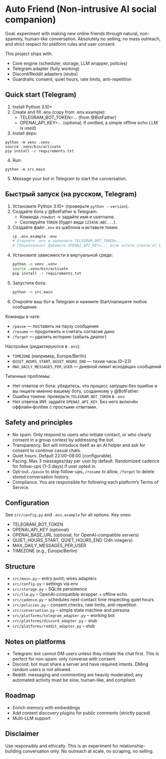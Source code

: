 # Auto Friend (Non-intrusive AI social companion)

Goal: experiment with making new online friends through natural, non-spammy, human-like conversation. Absolutely no selling, no mass outreach, and strict respect for platform rules and user consent.

This project ships with:
- Core engine (scheduler, storage, LLM wrapper, policies)
- Telegram adapter (fully working)
- Discord/Reddit adapters (stubs)
- Guardrails: consent, quiet hours, rate limits, anti-repetition

## Quick start (Telegram)
1. Install Python 3.10+
2. Create and fill .env (copy from .env.example):
   - TELEGRAM_BOT_TOKEN=... (from @BotFather)
   - OPENAI_API_KEY=... (optional; if omitted, a simple offline echo LLM is used)
3. Install deps:
```
python -m venv .venv
source .venv/bin/activate
pip install -r requirements.txt
```
4. Run:
```
python -m src.main
```
5. Message your bot in Telegram to start the conversation.

## Быстрый запуск (на русском, Telegram)
1. Установите Python 3.10+ (проверьте `python --version`).
2. Создайте бота у @BotFather в Telegram:
   - Команда `/newbot` → задайте имя и username.
   - Скопируйте `TOKEN` (будет вида `123456:ABC...`).
3. Создайте файл `.env` из шаблона и вставьте токен:
   ```bash
   cp .env.example .env
   # Откройте .env и заполните TELEGRAM_BOT_TOKEN=...
   # (Опционально) Добавьте OPENAI_API_KEY=... если хотите ответы от LLM
   ```
4. Установите зависимости в виртуальной среде:
   ```bash
   python -m venv .venv
   source .venv/bin/activate
   pip install -r requirements.txt
   ```
5. Запустите бота:
   ```bash
   python -m src.main
   ```
6. Откройте ваш бот в Telegram и нажмите Start/напишите любое сообщение.

Команды в чате:
- `/pause` — поставить на паузу сообщения
- `/resume` — продолжить и считать согласие дано
- `/forget` — удалить историю (забыть диалог)

Настройки (редактируются в `.env`):
- `TIMEZONE` (например, Europe/Berlin)
- `QUIET_HOURS_START`, `QUIET_HOURS_END` — тихие часы (0–23)
- `MAX_DAILY_MESSAGES_PER_USER` — дневной лимит исходящих сообщений

Типичные проблемы:
- Нет ответов от бота: убедитесь, что процесс запущен без ошибок и вы пишете именно вашему боту, созданному у @BotFather.
- Ошибка токена: проверьте `TELEGRAM_BOT_TOKEN` в `.env`.
- Нет ответов ИИ: задайте `OPENAI_API_KEY`. Без него включён оффлайн‑фолбек c простыми ответами.

## Safety and principles
- No spam. Only respond to users who initiate contact, or who clearly consent in a group context by addressing the bot.
- Transparency. Bot will introduce itself as an AI helper and ask for consent to continue casual chats.
- Quiet hours. Default 22:00–08:00 (configurable).
- Pacing. Max 3 messages/day per user by default. Randomized cadence for follow-ups (1–3 days) if user opted in.
- Opt-out. `/pause` to stop follow-ups, `/resume` to allow, `/forget` to delete stored conversation history.
- Compliance. You are responsible for following each platform’s Terms of Service.

## Configuration
See `src/config.py` and `.env.example` for all options. Key ones:
- TELEGRAM_BOT_TOKEN
- OPENAI_API_KEY (optional)
- OPENAI_BASE_URL (optional, for OpenAI-compatible servers)
- QUIET_HOURS_START, QUIET_HOURS_END (24h integers)
- MAX_DAILY_MESSAGES_PER_USER
- TIMEZONE (e.g., Europe/Berlin)

## Structure
- `src/main.py` – entry point; wires adapters
- `src/config.py` – settings via env
- `src/storage.py` – SQLite persistence
- `src/llm.py` – OpenAI-compatible wrapper + offline echo
- `src/cadence.py` – schedules next-contact time respecting quiet hours
- `src/policies.py` – consent checks, rate limits, anti-repetition
- `src/conversation.py` – simple state machine and persona
- `src/platforms/telegram_adapter.py` – working bot
- `src/platforms/discord_adapter.py` – stub
- `src/platforms/reddit_adapter.py` – stub

## Notes on platforms
- Telegram: bot cannot DM users unless they initiate the chat first. This is perfect for non-spam: only converse with consent.
- Discord: bot must share a server and have required intents. DMing random users is not allowed.
- Reddit: messaging and commenting are heavily moderated; any automated activity must be slow, human-like, and compliant.

## Roadmap
- Enrich memory with embeddings
- Add content discovery plugins for public comments (strictly paced)
- Multi-LLM support

## Disclaimer
Use responsibly and ethically. This is an experiment for relationship-building conversation only. No outreach at scale, no scraping, no selling.
